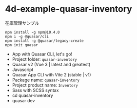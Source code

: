 # 4d-example-quasar-inventory
在庫管理サンプル

```
npm install -g npm@10.4.0
npm i -g @quasar/cli
npm install -g @quasar/legacy-create
npm init quasar
```


* App with Quasar CLI, let's go!
* Project folder: `quasar-inventory`
* Quasar v2 (Vue 3 | latest and greatest)
* Javascript
* Quasar App CLI with Vite 2 (stable | v1)
* Package name: `quasar-inventory`
* Project product name: `Inventory`
* Sass with SCSS syntax
* cd quasar-inventory
* quasar dev
